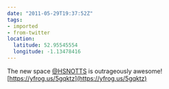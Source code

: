 ```yaml
---
date: "2011-05-29T19:37:52Z"
tags:
- imported
- from-twitter
location:
  latitude: 52.95545554
  longitude: -1.13478416
---
```

The new space [@HSNOTTS](/twitter/#/HSNOTTS) is outrageously awesome! [https://yfrog.us/5gqktz](https://yfrog.us/5gqktz)
